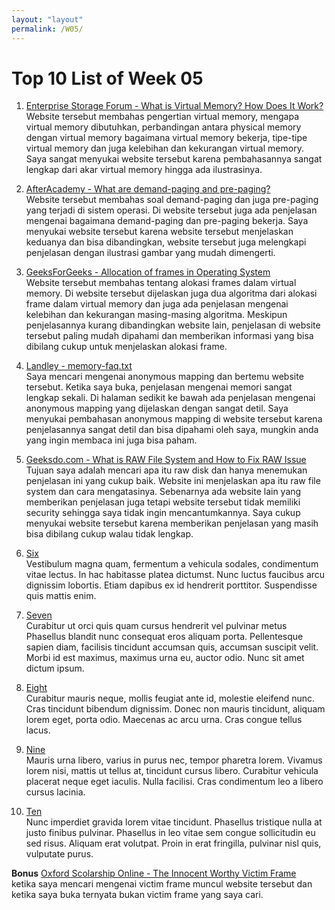 ```yaml
---
layout: "layout"
permalink: /W05/
---
```


# Top 10 List of Week 05

1. [Enterprise Storage Forum - What is Virtual Memory? How Does It Work?](https://www.enterprisestorageforum.com/hardware/virtual-memory/)<br>
Website tersebut membahas pengertian virtual memory, mengapa virtual memory dibutuhkan, perbandingan antara physical memory dengan virtual 
memory bagaimana virtual memory bekerja, tipe-tipe virtual memory dan juga kelebihan dan kekurangan virtual memory. Saya sangat menyukai 
website tersebut karena pembahasannya sangat lengkap dari akar virtual memory hingga ada ilustrasinya.

2. [AfterAcademy - What are demand-paging and pre-paging?](https://afteracademy.com/blog/what-are-demand-paging-and-pre-paging)<br>
Website tersebut membahas soal demand-paging dan juga pre-paging yang terjadi di sistem operasi. Di website tersebut juga ada penjelasan 
mengenai bagaimana demand-paging dan pre-paging bekerja. Saya menyukai website tersebut karena website tersebut menjelaskan keduanya dan 
bisa dibandingkan, website tersebut juga melengkapi penjelasan dengan ilustrasi gambar yang mudah dimengerti.

3. [GeeksForGeeks - Allocation of frames in Operating System](https://www.geeksforgeeks.org/operating-system-allocation-frames/)<br>
Website tersebut membahas tentang alokasi frames dalam virtual memory. Di website tersebut dijelaskan juga dua algoritma dari alokasi 
frame dalam virtual memory dan juga ada penjelasan mengenai kelebihan dan kekurangan masing-masing algoritma. Meskipun penjelasannya kurang 
dibandingkan website lain, penjelasan di website tersebut paling mudah dipahami dan memberikan informasi yang bisa dibilang cukup untuk 
menjelaskan alokasi frame.

4. [Landley - memory-faq.txt](https://landley.net/writing/memory-faq.txt)<br>
Saya mencari mengenai anonymous mapping dan bertemu website tersebut. Ketika saya buka, penjelasan mengenai memori sangat lengkap sekali.
Di halaman sedikit ke bawah ada penjelasan mengenai anonymous mapping yang dijelaskan dengan sangat detil. Saya menyukai pembahasan anonymous
mapping di website tersebut karena penjelasannya sangat detil dan bisa dipahami oleh saya, mungkin anda yang ingin membaca ini juga bisa paham.

5. [Geeksdo.com - What is RAW File System and How to Fix RAW Issue](https://www.geeksdo.com/help/raw-file-system.html)<br>
Tujuan saya adalah mencari apa itu raw disk dan hanya menemukan penjelasan ini yang cukup baik. Website ini menjelaskan apa itu raw file system
dan cara mengatasinya. Sebenarnya ada website lain yang memberikan penjelasan juga tetapi website tersebut tidak memiliki security sehingga 
saya tidak ingin mencantumkannya. Saya cukup menyukai website tersebut karena memberikan penjelasan yang masih bisa dibilang cukup walau 
tidak lengkap.

6. [Six](https://en.wikipedia.org/wiki/6)<br>
Vestibulum magna quam, fermentum a vehicula sodales, condimentum vitae lectus.
In hac habitasse platea dictumst.
Nunc luctus faucibus arcu dignissim lobortis.
Etiam dapibus ex id hendrerit porttitor.
Suspendisse quis mattis enim.

7. [Seven](https://en.wikipedia.org/wiki/7)<br>
Curabitur ut orci quis quam cursus hendrerit vel pulvinar metus
Phasellus blandit nunc consequat eros aliquam porta.
Pellentesque sapien diam, facilisis tincidunt accumsan quis, accumsan suscipit velit. 
Morbi id est maximus, maximus urna eu, auctor odio. 
Nunc sit amet dictum ipsum.

8. [Eight](https://en.wikipedia.org/wiki/8)<br>
Curabitur mauris neque, mollis feugiat ante id, molestie eleifend nunc.
Cras tincidunt bibendum dignissim.
Donec non mauris tincidunt, aliquam lorem eget, porta odio.
Maecenas ac arcu urna.
Cras congue tellus lacus.

9. [Nine](https://en.wikipedia.org/wiki/9)<br>
Mauris urna libero, varius in purus nec, tempor pharetra lorem.
Vivamus lorem nisi, mattis ut tellus at, tincidunt cursus libero.
Curabitur vehicula placerat neque eget iaculis.
Nulla facilisi.
Cras condimentum leo a libero cursus lacinia.

10. [Ten](https://en.wikipedia.org/wiki/10)<br>
Nunc imperdiet gravida lorem vitae tincidunt. 
Phasellus tristique nulla at justo finibus pulvinar.
Phasellus in leo vitae sem congue sollicitudin eu sed risus.
Aliquam erat volutpat.
Proin in erat fringilla, pulvinar nisl quis, vulputate purus.

<strong>Bonus</strong>
[Oxford Scolarship Online - The Innocent Worthy Victim Frame](https://oxford.universitypressscholarship.com/view/10.1093/acprof:oso/9780199397624.001.0001/acprof-9780199397624-chapter-4)<br>
ketika saya mencari mengenai victim frame muncul website tersebut dan ketika saya buka ternyata bukan victim frame yang saya cari.